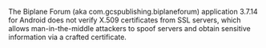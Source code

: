 The Biplane Forum (aka com.gcspublishing.biplaneforum) application 3.7.14 for Android does not verify X.509 certificates from SSL servers, which allows man-in-the-middle attackers to spoof servers and obtain sensitive information via a crafted certificate.